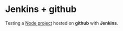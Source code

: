 # Jenkins + github

Testing a [Node project](https://github.com/jeromedecoster/note-jenkins-github-node-project) hosted on **github** with **Jenkins**.
